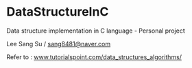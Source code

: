 # DataStructureInC
Data structure implementation in C language - Personal project

Lee Sang Su / sang8481@naver.com

Refer to : www.tutorialspoint.com/data_structures_algorithms/
